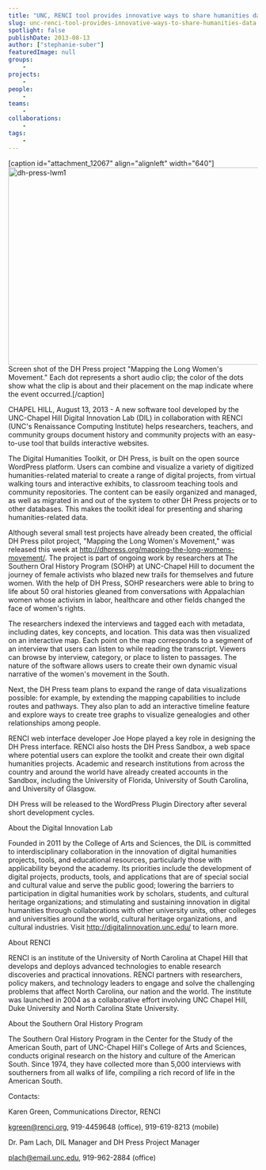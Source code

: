 ```yaml
---
title: "UNC, RENCI tool provides innovative ways to share humanities data"
slug: unc-renci-tool-provides-innovative-ways-to-share-humanities-data
spotlight: false
publishDate: 2013-08-13
author: ["stephanie-suber"]
featuredImage: null
groups:
    - 
projects:
    - 
people:
    - 
teams: 
    - 
collaborations:
    - 
tags:
    - 
---
```

[caption id="attachment_12067" align="alignleft" width="640"]<a href="https://www.renci.org/wp-content/uploads/2013/08/dh-press-lwm1.jpg"><img class="size-large wp-image-12067" alt="dh-press-lwm1" src="https://www.renci.org/wp-content/uploads/2013/08/dh-press-lwm1.jpg" width="640" height="399" /></a> Screen shot of the DH Press project "Mapping the Long Women's Movement." Each dot represents a short audio clip; the color of the dots show what the clip is about and their placement on the map indicate where the event occurred.[/caption]

CHAPEL HILL, August 13, 2013 - A new software tool developed by the UNC-Chapel Hill Digital Innovation Lab (DIL) in collaboration with RENCI (UNC's Renaissance Computing Institute) helps researchers, teachers, and community groups document history and community projects with an easy-to-use tool that builds interactive websites.

The Digital Humanities Toolkit, or DH Press, is built on the open source WordPress platform. Users can combine and visualize a variety of digitized humanities-related material to create a range of digital projects, from virtual walking tours and interactive exhibits, to classroom teaching tools and community repositories. The content can be easily organized and managed, as well as migrated in and out of the system to other DH Press projects or to other databases. This makes the toolkit ideal for presenting and sharing humanities-related data.



Although several small test projects have already been created, the official DH Press pilot project, "Mapping the Long Women's Movement," was released this week at <a href="http://dhpress.org/mapping-the-long-womens-movement/" target="_blank">http://dhpress.org/mapping-the-long-womens-movement/</a>. The project is part of ongoing work by researchers at The Southern Oral History Program (SOHP) at UNC-Chapel Hill to document the journey of female activists who blazed new trails for themselves and future women. With the help of DH Press, SOHP researchers were able to bring to life about 50 oral histories gleaned from conversations with Appalachian women whose activism in labor, healthcare and other fields changed the face of women's rights.

The researchers indexed the interviews and tagged each with metadata, including dates, key concepts, and location. This data was then visualized on an interactive map. Each point on the map corresponds to a segment of an interview that users can listen to while reading the transcript. Viewers can browse by interview, category, or place to listen to passages. The nature of the software allows users to create their own dynamic visual narrative of the women's movement in the South.

Next, the DH Press team plans to expand the range of data visualizations possible: for example, by extending the mapping capabilities to include routes and pathways. They also plan to add an interactive timeline feature and explore ways to create tree graphs to visualize genealogies and other relationships among people.

RENCI web interface developer Joe Hope played a key role in designing the DH Press interface. RENCI also hosts the DH Press Sandbox, a web space where potential users can explore the toolkit and create their own digital humanities projects. Academic and research institutions from across the country and around the world have already created accounts in the Sandbox, including the University of Florida, University of South Carolina, and University of Glasgow.

DH Press will be released to the WordPress Plugin Directory after several short development cycles.

<span class="head2">About the Digital Innovation Lab</span>

Founded in 2011 by the College of Arts and Sciences, the DIL is committed to interdisciplinary collaboration in the innovation of digital humanities projects, tools, and educational resources, particularly those with applicability beyond the academy. Its priorities include the development of digital projects, products, tools, and applications that are of special social and cultural value and serve the public good; lowering the barriers to participation in digital humanities work by scholars, students, and cultural heritage organizations; and stimulating and sustaining innovation in digital humanities through collaborations with other university units, other colleges and universities around the world, cultural heritage organizations, and cultural industries. Visit <a href="http://digitalinnovation.unc.edu/" target="_blank">http://digitalinnovation.unc.edu/</a> to learn more.

<span class="head2">About RENCI</span>

RENCI is an institute of the University of North Carolina at Chapel Hill that develops and deploys advanced technologies to enable research discoveries and practical innovations. RENCI partners with researchers, policy makers, and technology leaders to engage and solve the challenging problems that affect North Carolina, our nation and the world. The institute was launched in 2004 as a collaborative effort involving UNC Chapel Hill, Duke University and North Carolina State University.

<span class="head2">About the Southern Oral History Program</span>

The Southern Oral History Program in the Center for the Study of the American South, part of UNC-Chapel Hill's College of Arts and Sciences, conducts original research on the history and culture of the American South. Since 1974, they have collected more than 5,000 interviews with southerners from all walks of life, compiling a rich record of life in the American South.

<span class="head2">Contacts:</span>

Karen Green, Communications Director, RENCI

kgreen@renci.org, 919-4459648 (office), 919-619-8213 (mobile)

Dr. Pam Lach, DIL Manager and DH Press Project Manager

plach@email.unc.edu, 919-962-2884 (office)
